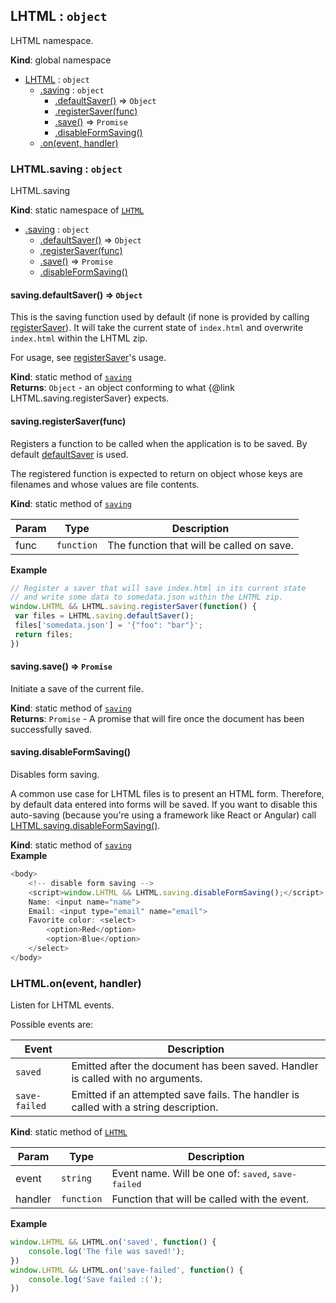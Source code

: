 <a name="LHTML"></a>

## LHTML : <code>object</code>
LHTML namespace.

**Kind**: global namespace  

* [LHTML](#LHTML) : <code>object</code>
    * [.saving](#LHTML.saving) : <code>object</code>
        * [.defaultSaver()](#LHTML.saving.defaultSaver) ⇒ <code>Object</code>
        * [.registerSaver(func)](#LHTML.saving.registerSaver)
        * [.save()](#LHTML.saving.save) ⇒ <code>Promise</code>
        * [.disableFormSaving()](#LHTML.saving.disableFormSaving)
    * [.on(event, handler)](#LHTML.on)

<a name="LHTML.saving"></a>

### LHTML.saving : <code>object</code>
LHTML.saving

**Kind**: static namespace of <code>[LHTML](#LHTML)</code>  

* [.saving](#LHTML.saving) : <code>object</code>
    * [.defaultSaver()](#LHTML.saving.defaultSaver) ⇒ <code>Object</code>
    * [.registerSaver(func)](#LHTML.saving.registerSaver)
    * [.save()](#LHTML.saving.save) ⇒ <code>Promise</code>
    * [.disableFormSaving()](#LHTML.saving.disableFormSaving)

<a name="LHTML.saving.defaultSaver"></a>

#### saving.defaultSaver() ⇒ <code>Object</code>
This is the saving function used by default (if none is provided by calling
[registerSaver](#LHTML.saving.registerSaver)). It will take the current state of
`index.html` and overwrite `index.html` within the LHTML zip.


For usage, see [registerSaver](#LHTML.saving.registerSaver)'s usage.

**Kind**: static method of <code>[saving](#LHTML.saving)</code>  
**Returns**: <code>Object</code> - an object conforming to what {@link
                      LHTML.saving.registerSaver} expects.  
<a name="LHTML.saving.registerSaver"></a>

#### saving.registerSaver(func)
Registers a function to be called when the application is to be saved.  By default [defaultSaver](#LHTML.saving.defaultSaver) is used.

The registered function is expected to return on object whose keys are filenames and whose values are file contents.

**Kind**: static method of <code>[saving](#LHTML.saving)</code>  

| Param | Type | Description |
| --- | --- | --- |
| func | <code>function</code> | The function that will be called on save. |

**Example**  
```js
// Register a saver that will save index.html in its current state
// and write some data to somedata.json within the LHTML zip.
window.LHTML && LHTML.saving.registerSaver(function() {
 var files = LHTML.saving.defaultSaver();
 files['somedata.json'] = '{"foo": "bar"}';
 return files;
})
```
<a name="LHTML.saving.save"></a>

#### saving.save() ⇒ <code>Promise</code>
Initiate a save of the current file.

**Kind**: static method of <code>[saving](#LHTML.saving)</code>  
**Returns**: <code>Promise</code> - A promise that will fire once the document has been
                       successfully saved.  
<a name="LHTML.saving.disableFormSaving"></a>

#### saving.disableFormSaving()
Disables form saving.

A common use case for LHTML files is to present an HTML form.  Therefore, by
default data entered into forms will be saved.  If you want to disable this
auto-saving (because you're using a framework like React or Angular) call
[LHTML.saving.disableFormSaving()](LHTML.saving.disableFormSaving()).

**Kind**: static method of <code>[saving](#LHTML.saving)</code>  
**Example**  
```js
<body>
    <!-- disable form saving -->
    <script>window.LHTML && LHTML.saving.disableFormSaving();</script>
    Name: <input name="name">
    Email: <input type="email" name="email">
    Favorite color: <select>
        <option>Red</option>
        <option>Blue</option>
    </select>
</body>
```
<a name="LHTML.on"></a>

### LHTML.on(event, handler)
Listen for LHTML events.

Possible events are:

| Event | Description |
|---|---|
| `saved` | Emitted after the document has been saved.  Handler is called with no arguments. |
| `save-failed` | Emitted if an attempted save fails.  The handler is called with a string description. |

**Kind**: static method of <code>[LHTML](#LHTML)</code>  

| Param | Type | Description |
| --- | --- | --- |
| event | <code>string</code> | Event name.  Will be one of: <tt>saved</tt>,                                  <tt>save-failed</tt> |
| handler | <code>function</code> | Function that will be called with the event. |

**Example**  
```js
window.LHTML && LHTML.on('saved', function() {
    console.log('The file was saved!');
})
window.LHTML && LHTML.on('save-failed', function() {
    console.log('Save failed :(');
})
```
